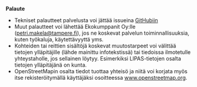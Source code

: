 **Palaute**

- Tekniset palautteet palvelusta voi jättää issueina [GitHubiin](https://github.com/GispoCoding/tarmo/issues.)
- Muut palautteet voi lähettää Ekokumppanit Oy:lle (petri.makela@tampere.fi), jos ne koskevat palvelun toiminnallisuuksia, kuten työkaluja, käytettävyyttä yms.
- Kohteiden tai reittien sisältöjä koskevat muutostarpeet voi välittää tietojen ylläpitäjille (lähde mainittu infotekstissä) tai tiedoissa ilmotetulle yhteystaholle, jos sellainen löytyy. Esimerkiksi LIPAS-tietojen osalta tietojen ylläpitäjänä on kunta.
- OpenStreetMapin osalta tiedot tuottaa yhteisö ja niitä voi korjata myös itse rekisteröitymällä käyttäjäksi osoitteessa www.openstreetmap.org.

